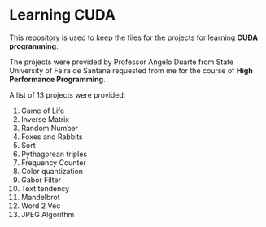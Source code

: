 # Learning CUDA

This repository is used to keep the files for the projects for learning **CUDA programming**.

The projects were provided by Professor Angelo Duarte from State University of Feira de Santana requested from me for the course of **High Performance Programming**.

A list of 13 projects were provided:

1. Game of Life
2. Inverse Matrix
3. Random Number
4. Foxes and Rabbits
5. Sort
6. Pythagorean triples
7. Frequency Counter
8. Color quantization
9. Gabor Filter
10. Text tendency
11. Mandelbrot
12. Word 2 Vec
13. JPEG Algorithm
